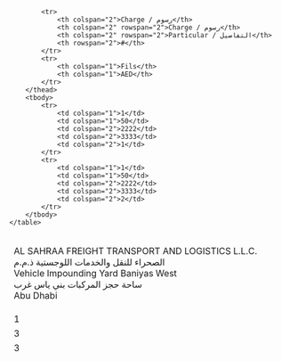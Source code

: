 <table>
        <thead>
            <tr>
                <td colspan="8" class="header">
                    <p>
                        AL SAHRAA FREIGHT TRANSPORT AND LOGISTICS L.L.C.<br>
                        الصحراء للنقل والخدمات اللوجستية ذ.م.م<br>
                        Vehicle Impounding Yard Baniyas West<br>
                        ساحة حجز المركبات بني ياس غرب<br>
                        Abu Dhabi
                    </p>
                </td>
            </tr>
            <tr>
                <td colspan="8" class="left-align">1</td>
            </tr>
            <tr>
                <td colspan="8" class="left-align">3</td>
            </tr>
            <tr>
                <td colspan="8" class="left-align">3</td>
            </tr>

            <tr>
                <th colspan="2">Charge / رسوم</th>
                <th colspan="2" rowspan="2">Charge / رسوم</th>
                <th colspan="2" rowspan="2">Particular / التفاصيل</th>
                <th rowspan="2">#</th>
            </tr>
            <tr>
                <th colspan="1">Fils</th>
                <th colspan="1">AED</th>
            </tr>
        </thead>
        <tbody>
            <tr>
                <td colspan="1">1</td>
                <td colspan="1">50</td>
                <td colspan="2">2222</td>
                <td colspan="2">3333</td>
                <td colspan="2">1</td>
            </tr>
            <tr>
                <td colspan="1">1</td>
                <td colspan="1">50</td>
                <td colspan="2">2222</td>
                <td colspan="2">3333</td>
                <td colspan="2">2</td>
            </tr>
        </tbody>
    </table>
